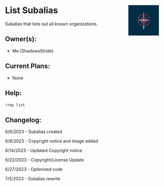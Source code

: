 <h1>List Subalias<img align="right" src="image.png" width="100px"></h1>

Subalias that lists out all known organizations.

## Owner(s):
- Me (ShadowsStride)

## Current Plans:
- None

## Help:
`!rep list` 

## Changelog:
6/6/2023 - Subalias created

6/8/2023 - Copyright notice and image added

6/14/2023 - Updated Copyright notice

6/22/2023 - Copyright/License Update

6/27/2023 - Optimized code

7/5/2023 - Subalias rewrite